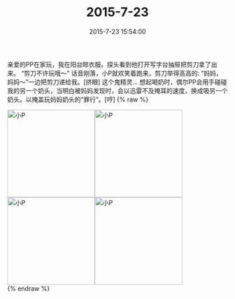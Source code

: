 ﻿---
title: "2015-7-23"
date: 2015-7-23 15:54:00
tags:
categories: 妈妈
---
亲爱的PP在家玩，我在阳台晾衣服。探头看到他打开写字台抽屉把剪刀拿了出来。
“剪刀不许玩哦～”
话音刚落，小P就欢笑着跑来，剪刀举得高高的:
“妈妈，妈妈～”一边把剪刀递给我。[挤眼]
这个鬼精灵…
想起喝奶时，偶尔PP会用手碰碰我的另一个奶头，当明白被妈妈发现时，会以迅雷不及掩耳的速度，换成吸另一个奶头。以掩盖玩妈妈奶头的“罪行”。[哼]
{% raw %}
<div style="width:500 px">
<div style="float:left; width:100 px"><img src="/images/微信图片_20171011101641.jpg" width="200" alt="小P"></div>
<div style="float:left; width:100 px"><img src="/images/微信图片_20171011101654.jpg" width="200" alt="小P"></div>
<div style="float:left; width:100 px"><img src="/images/微信图片_20171011101704.jpg" width="200" alt="小P"></div>
<div style="float:left; width:100 px"><img src="/images/微信图片_20171011101713.jpg" width="200" alt="小P"></div>
<div style="clear:both"></div>
</div>
{% endraw %}